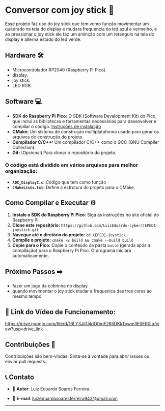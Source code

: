 # Conversor com joy stick 🚀

Esse projeto faz uso do joy stick que tem vomo função movimentar um quadrado na tela do display e mudara frequencia do led azul e vermelho, e ao pressionar o joy stick ele faz um animção com um retangulo na tela do display e alterna estado do led verde.

## Hardware 🛠️

- Microcontrolador RP2040 (Raspberry Pi Pico).
- display.
- joy stick.
- LED RGB.

## Software 💻

* **SDK do Raspberry Pi Pico:** O SDK (Software Development Kit) do Pico, que inclui as bibliotecas e ferramentas necessárias para desenvolver e compilar o código. [Instruções de instalação](https://www.raspberrypi.com/documentation/pico/getting-started/)
* **CMake:** Um sistema de construção multiplataforma usado para gerar os arquivos de construção do projeto.
* **Compilador C/C++:**  Um compilador C/C++ como o GCC (GNU Compiler Collection).
* **Git:** (Opcional) Para clonar o repositório do projeto.


### O código está dividido em vários arquivos para melhor organização:

- **`ADC_DisplayC.c`**: Código que tem como função
- **`CMakeLists.txt`:** Define a estrutura do projeto para o CMake.



## Como Compilar e Executar ⚙️

1. **Instale o SDK do Raspberry Pi Pico:** Siga as instruções no site oficial do Raspberry Pi.
2. **Clone este repositório:** `https://github.com/LuizEduardo-cyber/CEPEDI-joystick.git`
3. **Navegue até o diretório do projeto:** `cd CEPEDI-joystick`
4. **Compile o projeto:** `cmake -B build && cmake --build build`
5. **Copie para o Pico:** Copie o conteúdo da pasta `build` (gerada após a compilação) para o Raspberry Pi Pico. O programa iniciará automaticamente.

## Próximo Passos ➡️

- fazer um jogo da cobrinha no display.
- quando movimentar o joy stick mudar a frequenica das tres cores ao mesmo tempo.
  
 ## 🔗 Link do Vídeo de Funcionamento:
https://drive.google.com/file/d/16LY3JiG5ldO0mE2R5DKkTowm3ESER0Iq/view?usp=drive_link

 ## Contribuições 🤝

Contribuições são bem-vindas! Sinta-se à vontade para abrir issues ou enviar pull requests.

## 📞 Contato

- 👤 **Autor**: Luiz Eduardo Soares Ferreira.
 
- 📧 **E-mail**: luizeduardosoaresferreira942@gmail.com 

--- 
